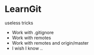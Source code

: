 # LearnGit
useless tricks
* Work with .gitignore
* Work with remotes
* Work with remotes and origin/master
* I wish I know ..
